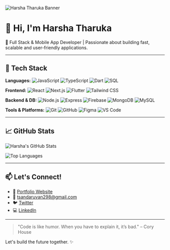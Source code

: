 ![Harsha Tharuka Banner](https://your-banner-image-url.com)

# 👋 Hi, I'm Harsha Tharuka

🚀 Full Stack & Mobile App Developer | Passionate about building fast, scalable and user-friendly applications.

---

## 🧰 Tech Stack

**Languages:**
![JavaScript](https://img.shields.io/badge/-JavaScript-black?style=flat-square&logo=javascript)
![TypeScript](https://img.shields.io/badge/-TypeScript-black?style=flat-square&logo=typescript)
![Dart](https://img.shields.io/badge/-Dart-black?style=flat-square&logo=dart)
![SQL](https://img.shields.io/badge/-SQL-black?style=flat-square&logo=mysql)

**Frontend:**
![React](https://img.shields.io/badge/-React-black?style=flat-square&logo=react)
![Next.js](https://img.shields.io/badge/-Next.js-black?style=flat-square&logo=next.js)
![Flutter](https://img.shields.io/badge/-Flutter-black?style=flat-square&logo=flutter)
![Tailwind CSS](https://img.shields.io/badge/-Tailwind_CSS-black?style=flat-square&logo=tailwind-css)

**Backend & DB:**
![Node.js](https://img.shields.io/badge/-Node.js-black?style=flat-square&logo=node.js)
![Express](https://img.shields.io/badge/-Express-black?style=flat-square&logo=express)
![Firebase](https://img.shields.io/badge/-Firebase-black?style=flat-square&logo=firebase)
![MongoDB](https://img.shields.io/badge/-MongoDB-black?style=flat-square&logo=mongodb)
![MySQL](https://img.shields.io/badge/-MySQL-black?style=flat-square&logo=mysql)

**Tools & Platforms:**
![Git](https://img.shields.io/badge/-Git-black?style=flat-square&logo=git)
![GitHub](https://img.shields.io/badge/-GitHub-black?style=flat-square&logo=github)
![Figma](https://img.shields.io/badge/-Figma-black?style=flat-square&logo=figma)
![VS Code](https://img.shields.io/badge/-VS_Code-black?style=flat-square&logo=visual-studio-code)

---

## 📈 GitHub Stats

![Harsha's GitHub Stats](https://github-readme-stats.vercel.app/api?username=HTsandaruvan&show_icons=true&theme=tokyonight)

![Top Languages](https://github-readme-stats.vercel.app/api/top-langs/?username=HTsandaruvan&layout=compact&theme=tokyonight)

---

## 📫 Let's Connect!

- 💼 [Portfolio Website](https://yourportfolio.com)
- 📧 tsandaruvan298@gmail.com
- 🐦 [Twitter](https://twitter.com/yourhandle)
- 💻 [LinkedIn](https://linkedin.com/in/harsha-tharuka)

---

> "Code is like humor. When you have to explain it, it’s bad." – Cory House

Let's build the future together. ✨
